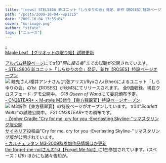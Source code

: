 ```yaml
---
title: "[news] STELS806 新ユニット「しらゆりの会」発足、新作【ROSES】特設ページオープン"
path: "/posts/2009-10-04--wp1215"
date: "2009-10-04 13:55:04"
cover: "no-image.png"
author: "stfate"
tags: ["ニュース"]
---
```


<style type="text/css">
<!--
p {white-space: pre-wrap};
-->
</style>

<a class="topics" href="http://shimotsukin.com/" target="_blank">- Maple Leaf 【グリオットの眠り姫】試聴更新</a>
<div class="news"><a href="http://www.team-e.co.jp/sp/griotte/" target="_blank">アルバム特設ページ</a>にてtr10"<em>羽に縋る者</em>"までの試聴が公開されています。</div>
<a class="topics" href="http://www.stels806.com/" target="_blank">- STELS806 新ユニット「しらゆりの会」発足、新作【ROSES】特設ページオープン</a>
<div class="news"><a href="http://shirayurinokai.sakura.ne.jp/" target="_blank"><img src="http://shirayurinokai.sakura.ne.jp/bana.jpg"></a>
睦鬼さん/櫻井アンナさん(六弦アリス)/Ryoさん(Ether)によるユニット「しらゆりの会」の1st【ROSES】が秋M3にてリリースされます。
全9曲収録、現在クロスフェード･デモ公開中。
<em>G18 Queen of Wand</em>にて委託頒布予定。</div>
<a class="topics" href="http://mure.sakura.ne.jp/hisui/" target="_blank">- CN2&TEAR* × M-style M3新作【東方翡翠宴】特設ページオープン</a>
<div class="news"><a href="http://mure.sakura.ne.jp/hisui/" target="_blank"><img src="http://mure.sakura.ne.jp/hisui/bbanana.jpg"></a>
M3新作【東方翡翠宴】の特設ページがオープンしています。
tr04"<em>Scarlett Waltz</em>"の試聴公開中。
<em>F21 CN2&TEAR*</em>での頒布です。</div>
<a class="topics" href="http://www.zephyr-cradle.info/diary/?date=20091004#p01" target="_blank">- Zephyr Cradle "Cry for me, cry for you -Everlasting Skyline-"リマスタリング版公開</a>
<div class="news"><a href="http://cineraria-tfs.net/" target="_blank">サイネリア</a>投稿曲"Cry for me, cry for you -Everlasting Skyline-"リマスタリング版が公開されています。</div>
<a class="topics" href="http://hatukiyura.sakura.ne.jp/" target="_blank">- カルチェラタン M3-2009秋参加作品情報ほか更新</a>
<div class="news"><a href="http://einherjer.sakura.ne.jp/adv/forgetmenot.html" target="_blank">the forget-me-notさんの1st【Forget Me Not】</a>に1曲参加されています。(スペース：<em>I29</em>)
ほかにも諸々告知が。</div>

